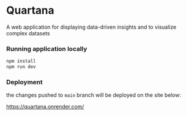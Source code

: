 # Quartana
A web application for  displaying data-driven insights and to visualize complex datasets

### Running application locally
```sh
npm install
npm run dev
```

### Deployment
the changes pushed to `main` branch will be deployed on the site below:

https://quartana.onrender.com/